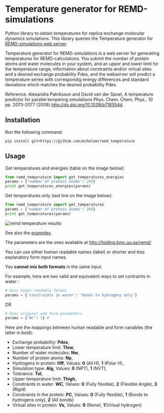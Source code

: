 # Temperature generator for REMD-simulations

Python library to obtain temperatures for replica exchange molecular dynamics simulations. This library queries the Temperature generator for [REMD-simulations web server](http://folding.bmc.uu.se/remd/).

Temperature generator for REMD-simulations is a web server for generating temperatures for REMD-calculations. 
You submit the number of protein atoms and water molecules in your system, and an upper and lower limit 
for the temperature range, information about constraints and/or virtual sites and a desired exchange 
probability Pdes, and the webserver will predict a temperature series with correspondig energy differences 
and standard deviations which matches the desired probability Pdes. 

Reference: Alexandra Patriksson and David van der Spoel, A temperature predictor for parallel tempering 
simulations Phys. Chem. Chem. Phys., 10 pp. 2073-2077 (2008) http://dx.doi.org/10.1039/b716554d.

## Installation

Run the following command:
```
pip install git+https://github.com/mchelem/remd_temperature
```

## Usage

Get temperatures and energies (table on the image below):

```python
from remd_temperature import get_temperatures_energies
params = {'number of protein atoms': 200}
print get_temperatures_energies(params)
```

Get temperatures only (last line on the image below):

```python
from remd_temperature import get_temperatures
params = {'number of protein atoms': 200}
print get_temperatures(params)
```

![remd temperature results](http://pix.toile-libre.org/upload/original/1428960434.png)

See also the [examples](https://github.com/mchelem/remd_temperature/blob/master/example.py).

The parameters are the ones available at http://folding.bmc.uu.se/remd/

You can use either human readable names (label) or shorter and less explanatory form input names.

You **cannot mix both formats** in the same input.

For example, here are two valid and equivalent ways to set contraints in water :
```python
# Uses human readable format
params = {'constraints in water': 'bonds to hydrogens only'}  
```
OR
```python
# Uses original web form parameters
params = {'WC': 1} #
```

Here are the mappings between human readable and form variables (the latter in bold):
  * Exchange probability: **Pdes**,
  * Lower temperature limit: **Tlow**,
  * Number of water molecules: **Nw**,
  * Number of protein atoms: **Np**,
  * Hydrogens in protein: **Hff**, Values: **0** (All H), **1** (Polar H),
  * Simulation type: **Alg**,  Values: **0** (NPT), **1** (NVT),
  * Tolerance: **Tol**,
  * Upper temperature limit: **Thigh**,
  * Constraints in water: **WC**, Values: **0** (Fully flexible), **2** (Flexible Angle), **3** (Rigid)
  * Constraints in the protein: **PC**, Values: **0** (Fully flexible), **1** (Bonds to hydrogens only), **2** (All bonds)
  * Virtual sites in protein: **Vs**, Values: **0** (None), **1**(Virtual hydrogen)
 
